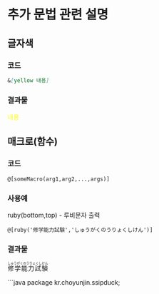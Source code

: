 # 추가 문법 관련 설명
## 글자색
### 코드
```markdown
&[yellow 내용]
```
### 결과물
<span style="color:yellow">내용</span>
## 매크로(함수)
### 코드
```
@[someMacro(arg1,arg2,...,args)]
```
### 사용예
ruby(bottom,top) - 루비문자 출력
```
@[ruby('修学能力試験','しゅうがくのうりょくしけん')]
```
### 결과물
<ruby>
    <rb>修学能力試験</rb>
    <rt>しゅうがくのうりょくしけん</rt>
</ruby>

\```java
package kr.choyunjin.ssipduck;
```

